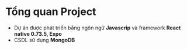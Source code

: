 # Tổng quan Project
- Dự án được phát triển bằng ngôn ngữ **Javascrip** và framework **React native 0.73.5, Expo**
- CSDL sử dụng **MongoDB**
